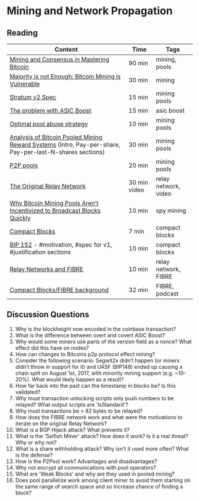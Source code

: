 # Mining and Network Propagation

## Reading

| Content                                                                                       | Time  | Tags                    |
|-----------------------------------------------------------------------------------------------|-------|-------------------------|
[Mining and Consensus in Mastering Bitcoin](https://github.com/bitcoinbook/bitcoinbook/blob/f8b883dcd4e3d1b9adf40fed59b7e898fbd9241f/ch10.asciidoc) | 90 min | mining, pools |
[Majority is not Enough: Bitcoin Mining is Vulnerable](https://www.cs.cornell.edu/~ie53/publications/btcProcFC.pdf) | 30 min | mining |
[Stratum v2 Spec](https://stratumprotocol.org/) | 15 min | mining pools |
[The problem with ASIC Boost](http://www.mit.edu/~jlrubin//public/pdfs/Asicboost.pdf) | 15 min | asic boost |
[Optimal pool abuse strategy](http://bitcoin.atspace.com/poolcheating.pdf) | 10 min | mining pools |
[Analysis of Bitcoin Pooled Mining Reward Systems](https://sites.cs.ucsb.edu/~rich/class/cs293b-cloud/papers/bitcoin-pool.pdf) (Intro, Pay-per-share, Pay-per-last-N-shares sections) | 30 min | mining pools |
[P2P pools](https://en.bitcoin.it/wiki/P2Pool) | 20 min | mining pools |
[The Original Relay Network](https://www.youtube.com/watch?v=QpK6k0yRDWI) | 30 min video | relay network, video |
[Why Bitcoin Mining Pools Aren’t Incentivized to Broadcast Blocks Quickly](https://bitcoinmagazine.com/articles/why-bitcoin-mining-pools-aren-t-incentivized-to-broadcast-blocks-quickly-1475249510/) | 10 min | spy mining |
[Compact Blocks](https://bitcoincore.org/en/2016/06/07/compact-blocks-faq/) | 7 min | compact blocks |
[BIP 152](https://github.com/bitcoin/bips/blob/master/bip-0152.mediawiki) - #motivation, #spec for v1, #justification sections | 10 min | compact blocks |
[Relay Networks and FIBRE](https://bluematt.bitcoin.ninja/2016/07/07/relay-networks/) | 10 min | relay network, FIBRE |
[Compact Blocks/FIBRE background](https://podcast.chaincode.com/2020/03/12/matt-corallo-6.html) | 32 min | FIBRE, podcast |

## Discussion Questions

1. Why is the blockheight now encoded in the coinbase transaction?
2. What is the difference between overt and covert ASIC Boost?
3. Why would some miners use parts of the version field as a nonce? What effect did this have on nodes?
4. How can changes to Bitcoins p2p protocol effect mining?
5. Consider the following scenario: Segwit2x didn’t happen (or miners didn’t throw in support for it) and UASF (BIP148) ended up causing a chain split on August 1st, 2017, with minority mining support (e.g. ~10-20%). What would likely happen as a result?
6. How far back into the past can the timestamp in blocks be? Is this validated?
7. Why must transaction unlocking scripts only push numbers to be relayed? What output scripts are 'IsStandard'?
8. Why must transactions be > 82 bytes to be relayed?
9. How does the FIBRE network work and what were the motivations to iterate on the original Relay Network?
10. What is a BGP Hijack attack? What prevents it?
11. What is the 'Selfish Miner' attack? How does it work? Is it a real threat? Why or why not?
12. What is a share withholding attack? Why isn't it used more often? What is the defense?
13. How is the P2Pool work? Advantages and disadvantages?
14. Why not encrypt all communications with pool operators?
15. What are 'Weak Blocks' and why are they used in pooled mining?
16. Does pool parallelize work among client miner to avoid them starting on the same range of search space and so increase chance of finding a block?
